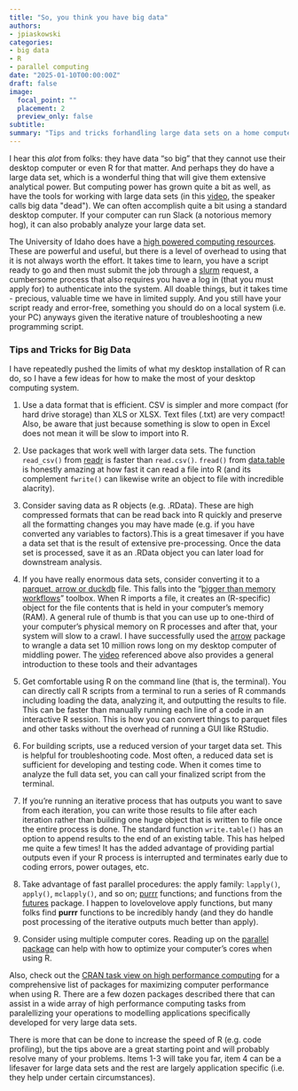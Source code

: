 ```yaml
---
title: "So, you think you have big data"
authors:
- jpiaskowski
categories:
- big data
- R
- parallel computing
date: "2025-01-10T00:00:00Z"
draft: false
image:
  focal_point: ""
  placement: 2
  preview_only: false
subtitle: 
summary: "Tips and tricks forhandling large data sets on a home computer"
---
```


I hear this *alot* from folks: they have data “so big” that they cannot use their desktop computer or even R for that matter. And perhaps they do have a large data set, which is a wonderful thing that will give them extensive analytical power. But computing power has grown quite a bit as well, as have the tools for working with large data sets (in this [video](https://youtu.be/GELhdezYmP0?si=eWD_-SZ-NsP_T5F4), the speaker calls big data "dead"). We can often accomplish quite a bit using a standard desktop computer. If your computer can run Slack (a notorious memory hog), it can also probably analyze your large data set. 

The University of Idaho does have a [high powered computing resources](https://researchcomputing.uidaho.edu/high-performance-computing/). These are powerful and useful, but there is a level of overhead to using that it is not always worth the effort. It takes time to learn, you have a script ready to go and then must submit the job through a [slurm](https://arcca.github.io/slurm_advanced_topics/05-requesting-resources/index.html) request, a cumbersome process that also requires you have a log in (that you must apply for) to authenticate into the system. All doable things, but it takes time - precious, valuable time we have in limited supply. And you still have your script ready and error-free, something you should do on a local system (i.e. your PC) anyways given the iterative nature of troubleshooting a new programming script. 
### Tips and Tricks for Big Data

I have repeatedly pushed the limits of what my desktop installation of R can do, so I have a few ideas for how to make the most of your desktop computing system. 

1. Use a data format that is efficient. CSV is simpler and more compact (for hard drive storage) than XLS or XLSX. Text files (.txt) are very compact! Also, be aware that just because something is slow to open in Excel does not mean it will be slow to import into R.

2. Use packages that work well with larger data sets. The function `read_csv()` from [readr](https://readr.tidyverse.org/) is faster than `read.csv()`. `fread()` from [data.table](https://rdatatable.gitlab.io/data.table/) is honestly amazing at how fast it can read a file into R (and its complement `fwrite()` can likewise write an object to file with incredible alacrity). 

3. Consider saving data as R objects (e.g. .RData). These are high compressed formats that can be read back into R quickly and preserve all the formatting changes you may have made (e.g. if you have converted any variables to factors).This is a great timesaver if you have a data set that is the result of extensive pre-processing. Once the data set is processed, save it as an .RData object you can later load for downstream analysis.

4. If you have really enormous data sets, consider converting it to a [parquet, arrow or duckdb](https://r4ds.hadley.nz/arrow) file. This falls into the “[bigger than memory workflows](https://arrow-user2022.netlify.app/)” toolbox. When R imports a file, it creates an (R-specific) object for the file contents that is held in your computer’s memory (RAM). A general rule of thumb is that you can use up to one-third of your computer’s physical memory on R processes and after that, your system will slow to a crawl. I have successfully used the [arrow](https://arrow.apache.org/docs/r/) package to wrangle a data set 10 million rows long on my desktop computer of middling power. The [video](https://youtu.be/GELhdezYmP0?si=eWD_-SZ-NsP_T5F4) referenced above also provides a general introduction to these tools and their advantages

5. Get comfortable using R on the command line (that is, the terminal). You can directly call R scripts from a terminal to run a series of R commands including loading the data, analyzing it, and outputting the results to file. This can be faster than manually running each line of a code in an interactive R session. This is how you can convert things to parquet files and other tasks without the overhead of running a GUI like RStudio. 

6. For building scripts, use a reduced version of your target data set. This is helpful for troubleshooting code. Most often, a reduced data set is sufficient for developing and testing code. When it comes time to analyze the full data set, you can call your finalized script from the terminal.

7. If you’re running an iterative process that has outputs you want to save from each iteration, you can write those results to file after each iteration rather than building one huge object that is written to file once the entire process is done. The standard function `write.table()` has an option to append results to the end of an existing table. This has helped me quite a few times! It has the added advantage of providing partial outputs even if your R process is interrupted and terminates early due to coding errors, power outages, etc. 

8. Take advantage of fast parallel procedures: the apply family: `lapply()`, `apply()`, `mclapply()`, and so on;  [purrr](https://purrr.tidyverse.org/) functions; and functions from the [futures](https://future.futureverse.org/) package. I happen to lovelovelove apply functions, but many folks find **purrr** functions to be incredibly handy (and they do handle post processing of the iterative outputs much better than apply). 

9. Consider using multiple computer cores. Reading up on the [parallel package](https://stat.ethz.ch/R-manual/R-devel/library/parallel/doc/parallel.pdf) can help with how to optimize your computer’s cores when using R.

Also, check out the [CRAN task view on high performance computing](	https://CRAN.R-project.org/view=HighPerformanceComputing) for a comprehensive list of packages for maximizing computer performance when using R. There are a few dozen packages described there that can assist in a wide array of high performance computing tasks from paralellizing your operations to modelling applications specifically developed for very large data sets. 

There is more that can be done to increase the speed of R (e.g. code profiling), but the tips above are a great starting point and will probably resolve many of your problems. Items 1-3 will take you far, item 4 can be a lifesaver for large data sets and the rest are largely application specific (i.e. they help under certain circumstances). 
